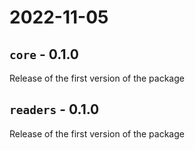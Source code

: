 # 2022-11-05

## `core` - 0.1.0

Release of the first version of the package

## `readers` - 0.1.0

Release of the first version of the package
